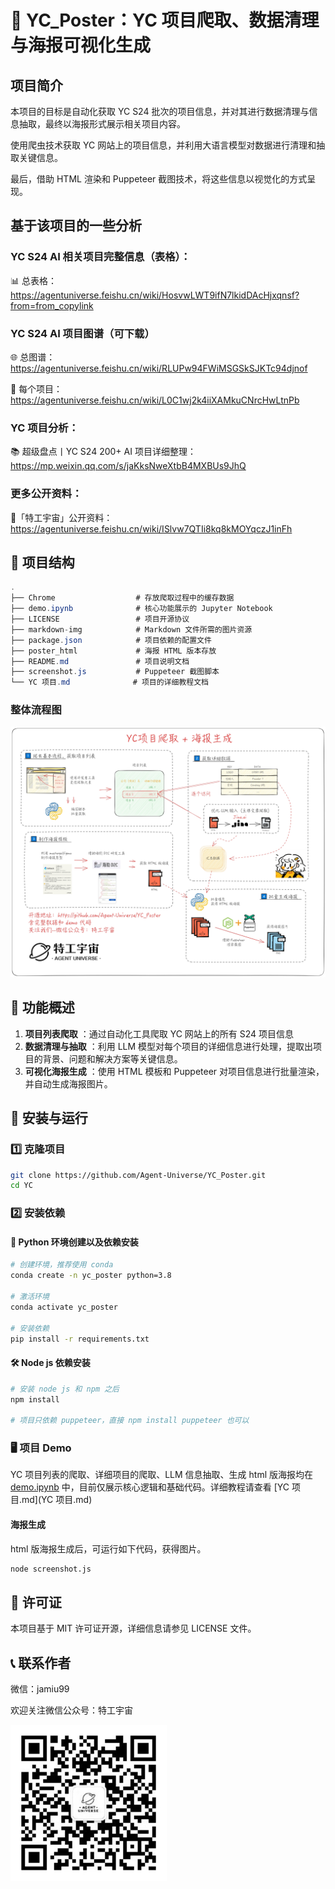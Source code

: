 # 🌟 YC_Poster：YC 项目爬取、数据清理与海报可视化生成

## 项目简介

本项目的目标是自动化获取 YC S24 批次的项目信息，并对其进行数据清理与信息抽取，最终以海报形式展示相关项目内容。

使用爬虫技术获取 YC 网站上的项目信息，并利用大语言模型对数据进行清理和抽取关键信息。

最后，借助 HTML 渲染和 Puppeteer 截图技术，将这些信息以视觉化的方式呈现。

## **基于该项目的一些分析**

### YC S24 AI 相关项目完整信息（表格）：

📊 总表格：https://agentuniverse.feishu.cn/wiki/HosvwLWT9ifN7lkidDAcHjxqnsf?from=from_copylink

### YC S24 AI 项目图谱（可下载）

🌐 总图谱：https://agentuniverse.feishu.cn/wiki/RLUPw94FWiMSGSkSJKTc94djnof

📑 每个项目：https://agentuniverse.feishu.cn/wiki/L0C1wj2k4iiXAMkuCNrcHwLtnPb

### YC 项目分析：

📚 超级盘点丨YC S24 200+ AI 项目详细整理：https://mp.weixin.qq.com/s/jaKksNweXtbB4MXBUs9JhQ

### 更多公开资料：

📖「特工宇宙」公开资料：https://agentuniverse.feishu.cn/wiki/ISlvw7QTIi8kq8kMOYqczJ1inFh

## 📁 项目结构

```csharp
.
├── Chrome                  # 存放爬取过程中的缓存数据
├── demo.ipynb              # 核心功能展示的 Jupyter Notebook
├── LICENSE                 # 项目开源协议
├── markdown-img            # Markdown 文件所需的图片资源
├── package.json            # 项目依赖的配置文件
├── poster_html             # 海报 HTML 版本存放
├── README.md               # 项目说明文档
├── screenshot.js           # Puppeteer 截图脚本
└── YC 项目.md              # 项目的详细教程文档
```

### 整体流程图

![流程图](markdown-img/流程图.jpg)

## 🔧 功能概述

1. **项目列表爬取** ：通过自动化工具爬取 YC 网站上的所有 S24 项目信息
2. **数据清理与抽取** ：利用 LLM 模型对每个项目的详细信息进行处理，提取出项目的背景、问题和解决方案等关键信息。
3. **可视化海报生成** ：使用 HTML 模板和 Puppeteer 对项目信息进行批量渲染，并自动生成海报图片。

## 🚀 安装与运行

### 1️⃣ 克隆项目

```bash
git clone https://github.com/Agent-Universe/YC_Poster.git
cd YC
```

### 2️⃣ 安装依赖

#### 🐍 Python 环境创建以及依赖安装

```bash
# 创建环境，推荐使用 conda
conda create -n yc_poster python=3.8

# 激活环境
conda activate yc_poster

# 安装依赖
pip install -r requirements.txt
```

#### 🛠️ Node js 依赖安装

```bash
# 安装 node js 和 npm 之后
npm install

# 项目只依赖 puppeteer，直接 npm install puppeteer 也可以
```

### 🖥️ 项目 Demo

YC 项目列表的爬取、详细项目的爬取、LLM 信息抽取、生成 html 版海报均在 [demo.ipynb](demo.ipynb) 中，目前仅展示核心逻辑和基础代码。详细教程请查看 [YC 项目.md](YC 项目.md)

#### 海报生成

html 版海报生成后，可运行如下代码，获得图片。

```bash
node screenshot.js
```

## 📜 许可证

本项目基于 MIT 许可证开源，详细信息请参见 LICENSE 文件。

## 📞 联系作者

微信：jamiu99

欢迎关注微信公众号：特工宇宙

![AgentUniverse](markdown-img/AgentUniverse.png)
